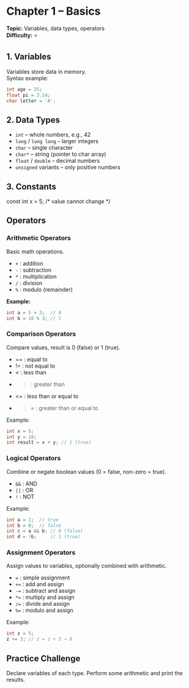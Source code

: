 # Chapter 1 – Basics
**Topic:** Variables, data types, operators  
**Difficulty:** ⭐

## 1. Variables
Variables store data in memory.  
Syntax example:

```c
int age = 25;
float pi = 3.14;
char letter = 'A';
```
## 2. Data Types

- `int` – whole numbers, e.g., 42
- `long` / `long long` – larger integers
- `char` – single character
- `char*` – string (pointer to char array)
- `float` / `double` – decimal numbers
- `unsigned` variants – only positive numbers

## 3. Constants
const int x = 5; /* value cannot change */

## Operators

### Arithmetic Operators
Basic math operations.

- `+` : addition  
- `-` : subtraction  
- `*` : multiplication  
- `/` : division  
- `%` : modulo (remainder)

**Example:**
```c
int a = 5 + 3;  // 8
int b = 10 % 3; // 1
```
### Comparison Operators
Compare values, result is 0 (false) or 1 (true).
- == : equal to
- != : not equal to
- < : less than
- > : greater than
- <= : less than or equal to
- >= : greater than or equal to

Example:

```c
int x = 5;
int y = 10;
int result = x < y; // 1 (true)
```
### Logical Operators
Combine or negate boolean values (0 = false, non-zero = true).
- `&&` : AND
- `||` : OR
- `!` : NOT

Example:
```c
int a = 1;  // true
int b = 0;  // false
int c = a && b; // 0 (false)
int d = !b;     // 1 (true)
```
### Assignment Operators
Assign values to variables, optionally combined with arithmetic.

- `=` : simple assignment
- `+=` : add and assign
- `-=` : subtract and assign
- `*=` : multiply and assign
- `/=` : divide and assign
- `%=` : modulo and assign

Example:

```c
int z = 5;
z += 3; // z = z + 3 → 8
```

## Practice Challenge

Declare variables of each type.
Perform some arithmetic and print the results.
